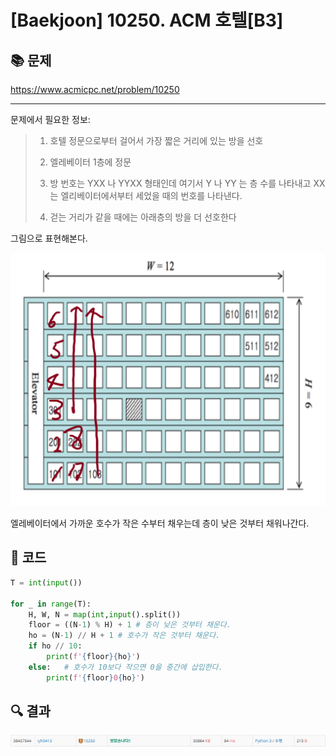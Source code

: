 # [Baekjoon] 10250. ACM 호텔[B3]

## 📚 문제

https://www.acmicpc.net/problem/10250

---

문제에서 필요한 정보:

> 1. 호텔 정문으로부터 걸어서 가장 짧은 거리에 있는 방을 선호
>
> 2. 엘레베이터 1층에 정문
>
> 3. 방 번호는 YXX 나 YYXX 형태인데 여기서 Y 나 YY 는 층 수를 나타내고 XX 는 엘리베이터에서부터 세었을 때의 번호를 나타낸다. 
>
> 4. 걷는 거리가 같을 때에는 아래층의 방을 더 선호한다

그림으로 표현해본다.

![image-20220201235825224](B3_10250.assets/image-20220201235825224.png)

엘레베이터에서 가까운 호수가 작은 수부터 채우는데 층이 낮은 것부터 채워나간다.

## 📒 코드

```python
T = int(input())

for _ in range(T):
    H, W, N = map(int,input().split())
    floor = ((N-1) % H) + 1 # 층이 낮은 것부터 채운다.
    ho = (N-1) // H + 1 # 호수가 작은 것부터 채운다.
    if ho // 10:
        print(f'{floor}{ho}')
    else:   # 호수가 10보다 작으면 0을 중간에 삽입한다.
        print(f'{floor}0{ho}')
```

## 🔍 결과

![image-20220202001222281](B3_10250.assets/image-20220202001222281.png)